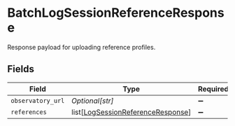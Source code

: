 # BatchLogSessionReferenceResponse

Response payload for uploading reference profiles.


## Fields

| Field                                                                                   | Type                                                                                    | Required                                                                                | Description                                                                             |
| --------------------------------------------------------------------------------------- | --------------------------------------------------------------------------------------- | --------------------------------------------------------------------------------------- | --------------------------------------------------------------------------------------- |
| `observatory_url`                                                                       | *Optional[str]*                                                                         | :heavy_minus_sign:                                                                      | N/A                                                                                     |
| `references`                                                                            | list[[LogSessionReferenceResponse](../../models/shared/logsessionreferenceresponse.md)] | :heavy_minus_sign:                                                                      | N/A                                                                                     |